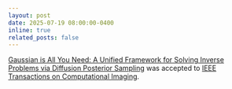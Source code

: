 ```yaml
---
layout: post
date: 2025-07-19 08:00:00-0400
inline: true
related_posts: false
---
```


 [Gaussian is All You Need: A Unified Framework for Solving Inverse Problems via Diffusion Posterior Sampling](https://ieeexplore.ieee.org/document/11106709) was accepted to [IEEE Transactions on Computational Imaging](https://ieeexplore.ieee.org/xpl/RecentIssue.jsp?punumber=6745852).